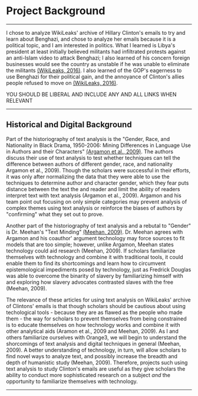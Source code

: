 # Project Background

---
 I chose to analyze WikiLeaks' archive of Hillary Clinton's emails to try and learn about Benghazi, and chose to analyze her emails because it is a political topic, and I am interested in politics. What I learned is Libya's president at least initially believed militants had infiltrated protests against an anti-Islam video to attack Benghazi; I also learned of his concern foreign businesses would see the country as unstable if he was unable to eliminate the militants [(WikiLeaks, 2016)](https://wikileaks.org/clinton-emails/). I also learned of the GOP's eagerness to use Benghazi for their political gain, and the annoyance of Clinton's allies people refused to move on [(WikiLeaks, 2016)](https://wikileaks.org/clinton-emails/). 

YOU SHOULD BE LIBERAL AND INCLUDE ANY AND ALL LINKS WHEN RELEVANT

---

## Historical and Digital Background

Part of the historiography of text analysis is the "Gender, Race, and Nationality in Black Drama, 1950-2006: Mining Differences in Language Use in Authors and their Characters" [(Argamon et al., 2009)](http://digitalhumanities.org:8081/dhq/vol/3/2/000043/000043.html). The authors discuss their use of text analysis to test whether techniques can tell the difference between authors of different gender, race, and nationality Argamon et al., 2009). Though the scholars were successful in their efforts, it was only after normalizing the data that they were able to use the techniques to determine author and character gender, which they fear puts distance between the text the and reader and limit the ability of readers interpret text with text analysis (Argamon et al., 2009). Argamon and his team point out focusing on only simple categories may prevent analysis of complex themes using text analysis or reinforce the biases of authors by "confirming" what they set out to prove.

Another part of the historiography of text analysis and a rebutal to "Gender" is Dr. Meehan's "Text Minding"  [(Meehan, 2009)](http://digitalhumanities.org:8081/dhq/vol/3/2/000045/000045.html). Dr. Meehan agrees with Argamon and his coauthor' argument technology may force sources to fit models that are too simple; however, unlike Argamon, Meehan states technology could aid research (Meehan, 2009). If scholars familiarize themselves with technology and combine it with traditional tools, it could enable them to find its shortcomings and learn how to circumvent epistemological impediments posed by technology, just as Fredrick Douglas was able to overcome the binarity of slavery by familiarizing himself with and exploring how slavery advocates contrasted slaves with the free (Meehan, 2009). 

The relevance of these articles for using text analysis on WikiLeaks' archive of Clintons' emails is that though scholars should be cautious about using techological tools - because they are as flawed as the people who made them  - the way for scholars to prevent themselves from being constrained is to educate themselves on how technology works and combine it with other analytical aids (Aramon et al., 2009 and Meehan, 2009). As I and others familiarize ourselves with Orange3, we will begin to understand the shorcomings of text analysis and digital techniques in general (Meehan, 2009). A better understanding of technology, in turn, will allow scholars to find novel ways to analyze text, and possibly increase the breadth and depth of humanistic study (Meehan, 2009). Therefore, projects such using text analysis to study Clinton's emails are useful as they give scholars the ability to conduct more sophisticated research on a subject _and_ the opportunity to familiarize themselves with technology. 


---


